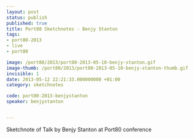 ```yaml
---
layout: post
status: publish
published: true
title: Port80 Sketchnotes - Benjy Stanton
tags:
- port80-2013
- live
- port80

image: /port80/2013/port80-2013-05-10-benjy-stanton.gif
image-thumb: /port80/2013/port80-2013-05-10-benjy-stanton-thumb.gif
invisible: 1
date: 2013-05-12 22:21:33.000000000 +01:00
category: sketchnotes

code: port80-2013-benjystanton
speaker: benjystanton


---
```

Sketchnote of Talk by Benjy Stanton at Port80 conference

